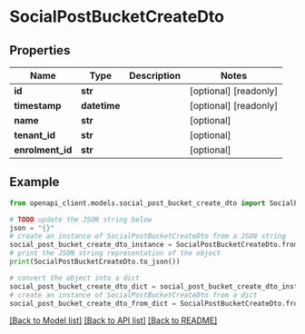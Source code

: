 # SocialPostBucketCreateDto


## Properties

Name | Type | Description | Notes
------------ | ------------- | ------------- | -------------
**id** | **str** |  | [optional] [readonly] 
**timestamp** | **datetime** |  | [optional] [readonly] 
**name** | **str** |  | [optional] 
**tenant_id** | **str** |  | [optional] 
**enrolment_id** | **str** |  | [optional] 

## Example

```python
from openapi_client.models.social_post_bucket_create_dto import SocialPostBucketCreateDto

# TODO update the JSON string below
json = "{}"
# create an instance of SocialPostBucketCreateDto from a JSON string
social_post_bucket_create_dto_instance = SocialPostBucketCreateDto.from_json(json)
# print the JSON string representation of the object
print(SocialPostBucketCreateDto.to_json())

# convert the object into a dict
social_post_bucket_create_dto_dict = social_post_bucket_create_dto_instance.to_dict()
# create an instance of SocialPostBucketCreateDto from a dict
social_post_bucket_create_dto_from_dict = SocialPostBucketCreateDto.from_dict(social_post_bucket_create_dto_dict)
```
[[Back to Model list]](../README.md#documentation-for-models) [[Back to API list]](../README.md#documentation-for-api-endpoints) [[Back to README]](../README.md)


